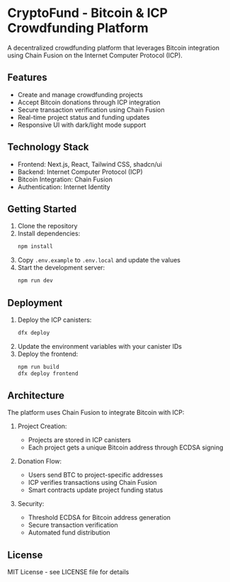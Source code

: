 # CryptoFund - Bitcoin & ICP Crowdfunding Platform

A decentralized crowdfunding platform that leverages Bitcoin integration using Chain Fusion on the Internet Computer Protocol (ICP).

## Features

- Create and manage crowdfunding projects
- Accept Bitcoin donations through ICP integration
- Secure transaction verification using Chain Fusion
- Real-time project status and funding updates
- Responsive UI with dark/light mode support

## Technology Stack

- Frontend: Next.js, React, Tailwind CSS, shadcn/ui
- Backend: Internet Computer Protocol (ICP)
- Bitcoin Integration: Chain Fusion
- Authentication: Internet Identity

## Getting Started

1. Clone the repository
2. Install dependencies:
   ```bash
   npm install
   ```
3. Copy `.env.example` to `.env.local` and update the values
4. Start the development server:
   ```bash
   npm run dev
   ```

## Deployment

1. Deploy the ICP canisters:
   ```bash
   dfx deploy
   ```
2. Update the environment variables with your canister IDs
3. Deploy the frontend:
   ```bash
   npm run build
   dfx deploy frontend
   ```

## Architecture

The platform uses Chain Fusion to integrate Bitcoin with ICP:

1. Project Creation:
   - Projects are stored in ICP canisters
   - Each project gets a unique Bitcoin address through ECDSA signing

2. Donation Flow:
   - Users send BTC to project-specific addresses
   - ICP verifies transactions using Chain Fusion
   - Smart contracts update project funding status

3. Security:
   - Threshold ECDSA for Bitcoin address generation
   - Secure transaction verification
   - Automated fund distribution

## License

MIT License - see LICENSE file for details